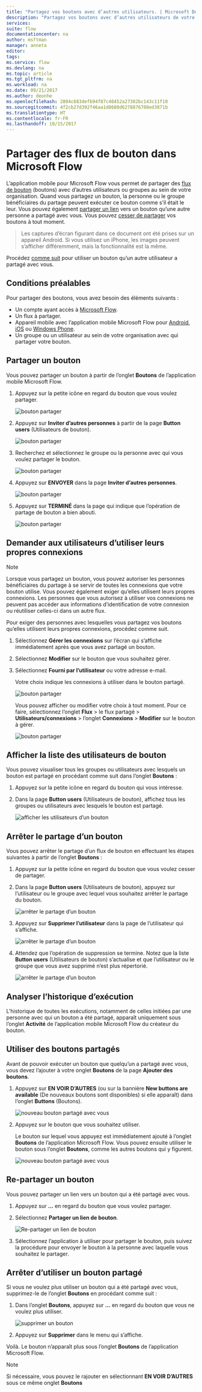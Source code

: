 ```yaml
---
title: "Partagez vos boutons avec d’autres utilisateurs. | Microsoft Docs"
description: "Partagez vos boutons avec d’autres utilisateurs de votre choix pour leur faire gagner du temps."
services: 
suite: flow
documentationcenter: na
author: msftman
manager: anneta
editor: 
tags: 
ms.service: flow
ms.devlang: na
ms.topic: article
ms.tgt_pltfrm: na
ms.workload: na
ms.date: 09/21/2017
ms.author: deonhe
ms.openlocfilehash: 2804c683defb94f87c40452a27382bc143c11f10
ms.sourcegitcommit: 4f2cb27d392f46aa1d8680d6278876780ed3871b
ms.translationtype: HT
ms.contentlocale: fr-FR
ms.lasthandoff: 10/15/2017
---
```

# <a name="share-button-flows-in-microsoft-flow"></a>Partager des flux de bouton dans Microsoft Flow
L’application mobile pour Microsoft Flow vous permet de partager des [flux de bouton](introduction-to-button-flows.md) (boutons) avec d’autres utilisateurs ou groupes au sein de votre organisation. Quand vous partagez un bouton, la personne ou le groupe bénéficiaires du partage peuvent exécuter ce bouton comme s’il était le leur. Vous pouvez également [partager un lien](share-buttons.md#re-share-a-button) vers un bouton qu’une autre personne a partagé avec vous. Vous pouvez [cesser de partager](share-buttons.md#stop-sharing-a-button) vos boutons à tout moment.

> Les captures d’écran figurant dans ce document ont été prises sur un appareil Android. Si vous utilisez un iPhone, les images peuvent s’afficher différemment, mais la fonctionnalité est la même.
> 
> 

Procédez [comme suit](share-buttons.md#use-shared-buttons) pour utiliser un bouton qu’un autre utilisateur a partagé avec vous.

## <a name="prerequisites"></a>Conditions préalables
Pour partager des boutons, vous avez besoin des éléments suivants :

* Un compte ayant accès à [Microsoft Flow](https://flow.microsoft.com).
* Un flux à partager.
* Appareil mobile avec l’application mobile Microsoft Flow pour [Android](https://aka.ms/flowmobiledocsandroid), [iOS](https://aka.ms/flowmobiledocsios) ou [Windows Phone](https://aka.ms/flowmobilewindows).
* Un groupe ou un utilisateur au sein de votre organisation avec qui partager votre bouton.

## <a name="share-a-button"></a>Partager un bouton
Vous pouvez partager un bouton à partir de l’onglet **Boutons** de l’application mobile Microsoft Flow.

1. Appuyez sur la petite icône en regard du bouton que vous voulez partager.
   
    ![bouton partager](./media/share-buttons/share-button-flows-buttons-tab.png)
2. Appuyez sur **Inviter d’autres personnes** à partir de la page **Button users** (Utilisateurs de bouton).
   
    ![bouton partager](./media/share-buttons/share-button-flows-button-users.png)
3. Recherchez et sélectionnez le groupe ou la personne avec qui vous voulez partager le bouton.
   
    ![bouton partager](./media/share-buttons/share-button-flows-invite-others-select.png)
4. Appuyez sur **ENVOYER** dans la page **Inviter d’autres personnes**.
   
    ![bouton partager](./media/share-buttons/share-button-flows-invite-others-send.png)
5. Appuyez sur **TERMINÉ** dans la page qui indique que l’opération de partage de bouton a bien abouti.
   
    ![bouton partager](./media/share-buttons/share-button-flows-invite-others-done.png)

## <a name="require-users-to-use-their-own-connections"></a>Demander aux utilisateurs d’utiliser leurs propres connexions
> [!NOTE]
> Lorsque vous partagez un bouton, vous pouvez autoriser les personnes bénéficiaires du partage à se servir de toutes les connexions que votre bouton utilise. Vous pouvez également exiger qu’elles utilisent leurs propres connexions. Les personnes que vous autorisez à utiliser vos connexions ne peuvent pas accéder aux informations d’identification de votre connexion ou réutiliser celles-ci dans un autre flux.
> 
> 

Pour exiger des personnes avec lesquelles vous partagez vos boutons qu’elles utilisent leurs propres connexions, procédez comme suit.

1. Sélectionnez **Gérer les connexions** sur l’écran qui s’affiche immédiatement après que vous avez partagé un bouton.
2. Sélectionnez **Modifier** sur le bouton que vous souhaitez gérer.
3. Sélectionnez **Fourni par l’utilisateur** ou votre adresse e-mail.
   
    Votre choix indique les connexions à utiliser dans le bouton partagé.
   
    ![bouton partager](./media/share-buttons/share-button-select-connection-provided-by-user.png)
   
    Vous pouvez afficher ou modifier votre choix à tout moment. Pour ce faire, sélectionnez l’onglet **Flux** > le flux partagé > **Utilisateurs/connexions** > l’onglet **Connexions** > **Modifier** sur le bouton à gérer.
   
    ![bouton partager](./media/share-buttons/share-button-flows-conn-provided-by-user.png)

## <a name="view-the-list-of-button-users"></a>Afficher la liste des utilisateurs de bouton
Vous pouvez visualiser tous les groupes ou utilisateurs avec lesquels un bouton est partagé en procédant comme suit dans l’onglet **Boutons** :

1. Appuyez sur la petite icône en regard du bouton qui vous intéresse.
2. Dans la page **Button users** (Utilisateurs de bouton), affichez tous les groupes ou utilisateurs avec lesquels le bouton est partagé.
   
    ![afficher les utilisateurs d’un bouton](./media/share-buttons/share-button-flows-button-users-list.png)

## <a name="stop-sharing-a-button"></a>Arrêter le partage d’un bouton
Vous pouvez arrêter le partage d’un flux de bouton en effectuant les étapes suivantes à partir de l’onglet **Boutons** :

1. Appuyez sur la petite icône en regard du bouton que vous voulez cesser de partager.
2. Dans la page **Button users** (Utilisateurs de bouton), appuyez sur l’utilisateur ou le groupe avec lequel vous souhaitez arrêter le partage du bouton.
   
    ![arrêter le partage d’un bouton](./media/share-buttons/share-button-flows-remove-user-list.png)
3. Appuyez sur **Supprimer l’utilisateur** dans la page de l’utilisateur qui s’affiche.
   
    ![arrêter le partage d’un bouton](./media/share-buttons/share-button-flows-remove-user.png)
4. Attendez que l’opération de suppression se termine. Notez que la liste **Button users** (Utilisateurs de bouton) s’actualise et que l’utilisateur ou le groupe que vous avez supprimé n’est plus répertorié.
   
    ![arrêter le partage d’un bouton](./media/share-buttons/share-button-flows-remove-user-result.png)

## <a name="monitor-the-run-history"></a>Analyser l’historique d’exécution
L’historique de toutes les exécutions, notamment de celles initiées par une personne avec qui un bouton a été partagé, apparaît uniquement sous l’onglet **Activité** de l’application mobile Microsoft Flow du créateur du bouton.

## <a name="use-shared-buttons"></a>Utiliser des boutons partagés
Avant de pouvoir exécuter un bouton que quelqu’un a partagé avec vous, vous devez l’ajouter à votre onglet **Boutons** de la page **Ajouter des boutons**.

1. Appuyez sur **EN VOIR D’AUTRES** (ou sur la bannière **New buttons are available** (De nouveaux boutons sont disponibles) si elle apparaît) dans l’onglet **Buttons** (Boutons).
   
    ![nouveau bouton partagé avec vous](./media/share-buttons/share-button-flows-banner.png)
2. Appuyez sur le bouton que vous souhaitez utiliser.
   
    Le bouton sur lequel vous appuyez est immédiatement ajouté à l’onglet **Boutons** de l’application Microsoft Flow. Vous pouvez ensuite utiliser le bouton sous l’onglet **Boutons**, comme les autres boutons qui y figurent.
   
    ![nouveau bouton partagé avec vous](./media/share-buttons/share-button-flows-buttons-shared-with-me.png)

## <a name="re-share-a-button"></a>Re-partager un bouton
Vous pouvez partager un lien vers un bouton qui a été partagé avec vous.

1. Appuyez sur **...** en regard du bouton que vous voulez partager.
2. Sélectionnez **Partager un lien de bouton**.
   
    ![Re-partager un lien de bouton](./media/share-buttons/re-share-button.png)
3. Sélectionnez l’application à utiliser pour partager le bouton, puis suivez la procédure pour envoyer le bouton à la personne avec laquelle vous souhaitez le partager.

## <a name="stop-using-a-shared-button"></a>Arrêter d’utiliser un bouton partagé
Si vous ne voulez plus utiliser un bouton qui a été partagé avec vous, supprimez-le de l’onglet **Boutons** en procédant comme suit :

1. Dans l’onglet **Boutons**, appuyez sur **...** en regard du bouton que vous ne voulez plus utiliser.
   
    ![supprimer un bouton](./media/share-buttons/share-button-flows-added-shared-button.png)
2. Appuyez sur **Supprimer** dans le menu qui s’affiche.

Voilà. Le bouton n’apparaît plus sous l’onglet **Boutons** de l’application Microsoft Flow.

> [!NOTE]
> Si nécessaire, vous pouvez le rajouter en sélectionnant **EN VOIR D’AUTRES** sous ce même onglet **Boutons**
> 
> 

